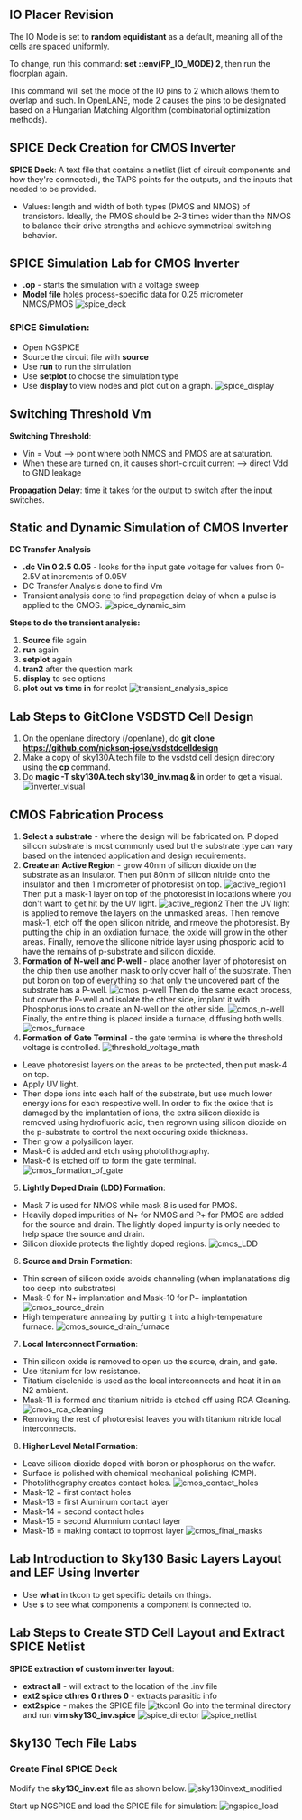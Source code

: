 ## IO Placer Revision

The IO Mode is set to **random equidistant** as a default, meaning all of the cells are spaced uniformly. 

To change, run this command: **set ::env(FP_IO_MODE) 2**, then run the floorplan again.

This command will set the mode of the IO pins to 2 which allows them to overlap and such. In OpenLANE, mode 2 causes the pins to be designated based on a Hungarian Matching Algorithm (combinatorial optimization methods). 

## SPICE Deck Creation for CMOS Inverter

**SPICE Deck**: A text file that contains a netlist (list of circuit components and how they're connected), the TAPS points for the outputs, and the inputs that needed to be provided. 
* Values: length and width of both types (PMOS and NMOS) of transistors. Ideally, the PMOS should be 2-3 times wider than the NMOS to balance their drive strengths and achieve symmetrical switching behavior.

## SPICE Simulation Lab for CMOS Inverter

* **.op** - starts the simulation with a voltage sweep
* **Model file** holes process-specific data for 0.25 micrometer NMOS/PMOS
![spice_deck](https://github.com/user-attachments/assets/8106c80b-f20f-44f1-a494-18db2f355ff9)

### SPICE Simulation:
* Open NGSPICE
* Source the circuit file with **source <filename>**
* Use **run** to run the simulation
* Use **setplot** to choose the simulation type
* Use **display** to view nodes and plot out on a graph.
![spice_display](https://github.com/user-attachments/assets/08ebed3e-28f2-4d2c-b176-54c52e68fa4b)

## Switching Threshold Vm

**Switching Threshold**:
* Vin = Vout --> point where both NMOS and PMOS are at saturation.
* When these are turned on, it causes short-circuit current --> direct Vdd to GND leakage
  
**Propagation Delay**: time it takes for the output to switch after the input switches.

## Static and Dynamic Simulation of CMOS Inverter

**DC Transfer Analysis**
* **.dc Vin 0 2.5 0.05** - looks for the input gate voltage for values from 0-2.5V at increments of 0.05V
* DC Transfer Analysis done to find Vm
* Transient analysis done to find propagation delay of when a pulse is applied to the CMOS.
![spice_dynamic_sim](https://github.com/user-attachments/assets/66e3d379-47d6-4b40-8837-4c0a514bcfda)

**Steps to do the transient analysis:**
1. **Source** file again
2. **run** again
3. **setplot** again
4. **tran2** after the question mark
5. **display** to see options
6. **plot out vs time in** for replot
![transient_analysis_spice](https://github.com/user-attachments/assets/7b0d104a-bb24-4a14-8242-c5d06ebabdae)

## Lab Steps to GitClone VSDSTD Cell Design
1. On the openlane directory (/openlane), do **git clone https://github.com/nickson-jose/vsdstdcelldesign**
2. Make a copy of sky130A.tech file to the vsdstd cell design directory using the **cp** command.
3. Do **magic -T sky130A.tech sky130_inv.mag &** in order to get a visual.
![inverter_visual](https://github.com/user-attachments/assets/9371a38c-05d7-41c4-828e-a46691b085c7)
## CMOS Fabrication Process
1. **Select a substrate** - where the design will be fabricated on. P doped silicon substrate is most commonly used but the substrate type can vary based on the intended application and design requirements.
2. **Create an Active Region** - grow 40nm of silicon dioxide on the substrate as an insulator. Then put 80nm of silicon nitride onto the insulator and then 1 micrometer of photoresist on top. 
![active_region1](https://github.com/user-attachments/assets/b93f1955-f197-471d-b951-5349c9ca0182)
Then put a mask-1 layer on top of the photoresist in locations where you don't want to get hit by the UV light. 
![active_region2](https://github.com/user-attachments/assets/2ba67a2f-3ffe-4f40-8646-472991052afc)
Then the UV light is applied to remove the layers on the unmasked areas. Then remove mask-1, etch off the open silicon nitride, and rmeove the photoresist. By putting the chip in an oxdiation furnace, the oxide will grow in the other areas. Finally, remove the silicone nitride layer using phosporic acid to have the remains of p-substrate and silicon dioxide.
3. **Formation of N-well and P-well** - place another layer of photoresist on the chip then use another mask to only cover half of the substrate. Then put boron on top of everything so that only the uncovered part of the substrate has a P-well. 
![cmos_p-well](https://github.com/user-attachments/assets/f3ec425f-2382-42d8-acd1-95bc483074b9)
Then do the same exact process, but cover the P-well and isolate the other side, implant it with Phosphorus ions to create an N-well on the other side. 
![cmos_n-well](https://github.com/user-attachments/assets/5cd56f28-8552-41fd-852e-717841e67993)
Finally, the entire thing is placed inside a furnace, diffusing both wells. 
![cmos_furnace](https://github.com/user-attachments/assets/8b334aab-bbb6-4921-98f8-46ea88787b8a)
4. **Formation of Gate Terminal** - the gate terminal is where the threshold voltage is controlled.
![threshold_voltage_math](https://github.com/user-attachments/assets/e61c89d3-f6ac-4dbb-a66d-b33f7076a85b)
* Leave photoresist layers on the areas to be protected, then put mask-4 on top.
* Apply UV light.
* Then dope ions into each half of the substrate, but use much lower energy ions for each respective well. In order to fix the oxide that is damaged by the implantation of ions, the extra silicon dioxide is removed using hydrofluoric acid, then regrown using silicon dioxide on the p-substrate to control the next occuring oxide thickness.
* Then grow a polysilicon layer.
* Mask-6 is added and etch using photolithography.
* Mask-6 is etched off to form the gate terminal.
![cmos_formation_of_gate](https://github.com/user-attachments/assets/d9ca6a94-7c1d-4c5d-b543-85255b92d737)
5. **Lightly Doped Drain (LDD) Formation**:
* Mask 7 is used for NMOS while mask 8 is used for PMOS.
* Heavily doped impurities of N+ for NMOS and P+ for PMOS are added for the source and drain. The lightly doped impurity is only needed to help space the source and drain.
* Silicon dioxide protects the lightly doped regions. 
![cmos_LDD](https://github.com/user-attachments/assets/3f6dd1af-2fbf-4064-ae9d-44a6aaf5299a)
6. **Source and Drain Formation**:
* Thin screen of silicon oxide avoids channeling (when implanatations dig too deep into substrates)
* Mask-9 for N+ implantation and Mask-10 for P+ implantation
![cmos_source_drain](https://github.com/user-attachments/assets/6eea173e-57b4-4288-a954-0957811431d8)
* High temperature annealing by putting it into a high-temperature furnace. 
![cmos_source_drain_furnace](https://github.com/user-attachments/assets/fa67db50-f767-4761-9f46-f63d5a410481)
7. **Local Interconnect Formation**:
* Thin silicon oxide is removed to open up the source, drain, and gate.
* Use titanium for low resistance.
* Titatium diselenide is used as the local interconnects and heat it in an N2 ambient.
* Mask-11 is formed and titanium nitride is etched off using RCA Cleaning.
![cmos_rca_cleaning](https://github.com/user-attachments/assets/3c1b7810-d7ad-4d2f-b164-e5efbf7c0934)
* Removing the rest of photoresist leaves you with titanium nitride local interconnects.
8. **Higher Level Metal Formation**:
* Leave silicon dioxide doped with boron or phosphorus on the wafer.
* Surface is polished with chemical mechanical polishing (CMP).
* Photolithography creates contact holes.
![cmos_contact_holes](https://github.com/user-attachments/assets/59bee8a6-2011-44c3-8086-e599be18415f)
* Mask-12 = first contact holes
* Mask-13 = first Aluminum contact layer
* Mask-14 = second contact holes
* Mask-15 = second Alumnium contact layer
* Mask-16 = making contact to topmost layer
![cmos_final_masks](https://github.com/user-attachments/assets/efcf6db8-e37c-4b9e-b80b-dcd3b646b437)
## Lab Introduction to Sky130 Basic Layers Layout and LEF Using Inverter
* Use **what** in tkcon to get specific details on things.
* Use **s** to see what components a component is connected to.
## Lab Steps to Create STD Cell Layout and Extract SPICE Netlist
**SPICE extraction of custom inverter layout**:
* **extract all** - will extract to the location of the .inv file
* **ext2 spice cthres 0 rthres 0** - extracts parasitic info
* **ext2spice** - makes the SPICE file
![tkcon1](https://github.com/user-attachments/assets/80daaddf-64fd-48e3-a537-0003a5df82ba)
Go into the terminal directory and run **vim sky130_inv.spice**
![spice_director](https://github.com/user-attachments/assets/84a4a3e5-1427-45aa-97cd-4b31b1aec7e1)
![spice_netlist](https://github.com/user-attachments/assets/5a9d893b-5546-45e7-92b3-99c1cd5cb807)
## Sky130 Tech File Labs
### Create Final SPICE Deck
Modify the **sky130_inv.ext** file as shown below.
![sky130invext_modified](https://github.com/user-attachments/assets/d385ac22-96c8-4dbb-adaf-b58bb98dd408)

Start up NGSPICE and load the SPICE file for simulation:
![ngspice_load](https://github.com/user-attachments/assets/eb8033b5-954e-4c12-b2b0-b8eae073940b)
































